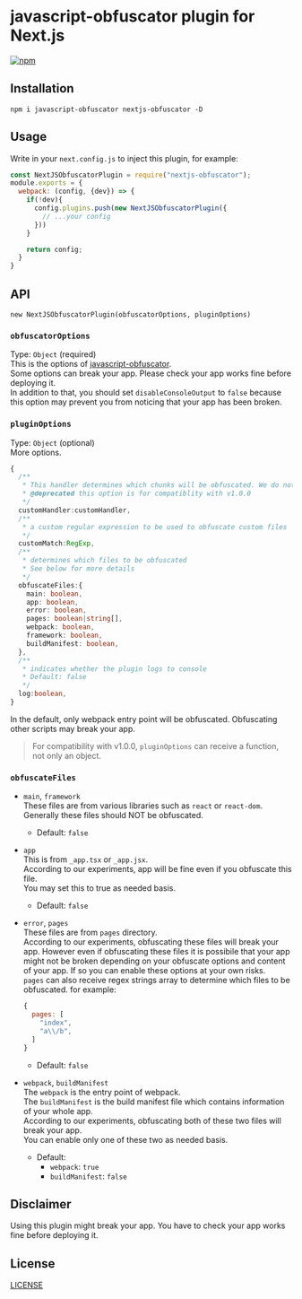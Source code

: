 # javascript-obfuscator plugin for Next.js
[![npm](https://img.shields.io/npm/v/nextjs-obfuscator)](https://www.npmjs.com/package/nextjs-obfuscator)
## Installation
```
npm i javascript-obfuscator nextjs-obfuscator -D
```
## Usage
Write in your `next.config.js` to inject this plugin, for example:
```js
const NextJSObfuscatorPlugin = require("nextjs-obfuscator");
module.exports = {
  webpack: (config, {dev}) => {
    if(!dev){
      config.plugins.push(new NextJSObfuscatorPlugin({
        // ...your config
      }))
    }

    return config;
  }
}
```
## API
`new NextJSObfuscatorPlugin(obfuscatorOptions, pluginOptions)`
### `obfuscatorOptions`
Type: `Object` (required)  
This is the options of [javascript-obfuscator](https://github.com/javascript-obfuscator/javascript-obfuscator).  
Some options can break your app. Please check your app works fine before deploying it.  
In addition to that, you should set `disableConsoleOutput` to `false` because this option may prevent you from noticing that your app has been broken.
### `pluginOptions`
Type: `Object` (optional)  
More options.
```ts
{
  /**
   * This handler determines which chunks will be obfuscated. We do not recommend to use this arg.  
   * @deprecated this option is for compatiblity with v1.0.0
   */
  customHandler:customHandler,
  /**
   * a custom regular expression to be used to obfuscate custom files
   */
  customMatch:RegExp,
  /**
   * determines which files to be obfuscated
   * See below for more details
   */
  obfuscateFiles:{
    main: boolean,
    app: boolean,
    error: boolean,
    pages: boolean|string[],
    webpack: boolean,
    framework: boolean,
    buildManifest: boolean,
  },
  /**
   * indicates whether the plugin logs to console
   * Default: false
   */
  log:boolean,
}
```
In the default, only webpack entry point will be obfuscated. Obfuscating other scripts may break your app.   
> For compatibility with v1.0.0, `pluginOptions` can receive a function, not only an object.

### `obfuscateFiles`
- `main`, `framework`  
  These files are from various libraries such as `react` or `react-dom`.  
  Generally these files should NOT be obfuscated.  
  - Default: `false`  

- `app`  
  This is from `_app.tsx` or `_app.jsx`.  
  According to our experiments, app will be fine even if you obfuscate this file.  
  You may set this to true as needed basis.
  - Default: `false`  

- `error`, `pages`  
  These files are from `pages` directory.  
  According to our experiments, obfuscating these files will break your app. However even if obfuscating these files it is possibile that your app might not be broken depending on your obfuscate options and content of your app. If so you can enable these options at your own risks.  
  `pages` can also receive regex strings array to determine which files to be obfuscated. for example:
  ```js
  {
    pages: [
      "index",
      "a\\/b",
    ]
  }
  ```
  - Default: `false`

- `webpack`, `buildManifest`  
  The `webpack` is the entry point of webpack.  
  The `buildManifest` is the build manifest file which contains information of your whole app.  
  According to our experiments, obfuscating both of these two files will break your app.  
  You can enable only one of these two as needed basis.
  - Default: 
    - `webpack`: `true`
    - `buildManifest`: `false`

## Disclaimer
Using this plugin might break your app. You have to check your app works fine before deploying it.

## License
[LICENSE](LICENSE)
